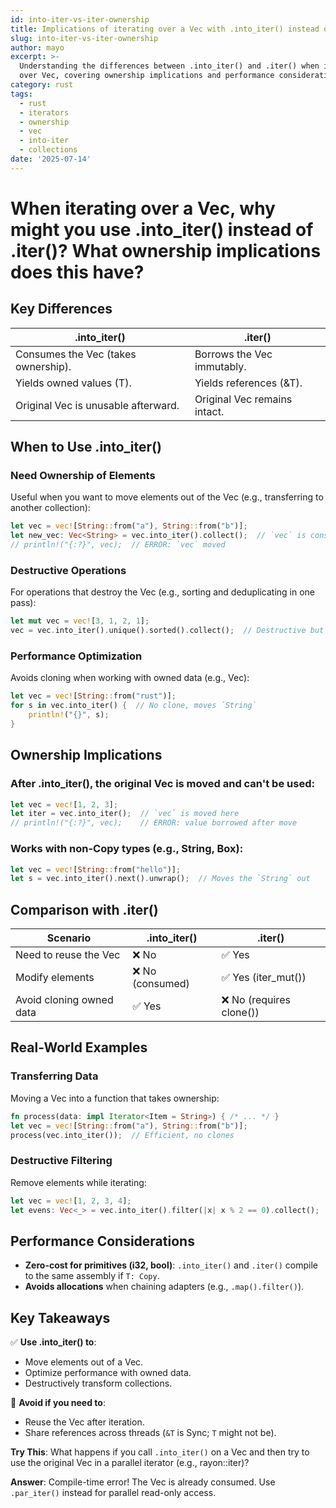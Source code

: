 ```yaml
---
id: into-iter-vs-iter-ownership
title: Implications of iterating over a Vec with .into_iter() instead of .iter()
slug: into-iter-vs-iter-ownership
author: mayo
excerpt: >-
  Understanding the differences between .into_iter() and .iter() when iterating
  over Vec, covering ownership implications and performance considerations
category: rust
tags:
  - rust
  - iterators
  - ownership
  - vec
  - into-iter
  - collections
date: '2025-07-14'
---
```


# When iterating over a Vec, why might you use .into_iter() instead of .iter()? What ownership implications does this have?

## Key Differences

| .into_iter() | .iter() |
|--------------|---------|
| Consumes the Vec (takes ownership). | Borrows the Vec immutably. |
| Yields owned values (T). | Yields references (&T). |
| Original Vec is unusable afterward. | Original Vec remains intact. |

## When to Use .into_iter()

### Need Ownership of Elements

Useful when you want to move elements out of the Vec (e.g., transferring to another collection):

```rust
let vec = vec![String::from("a"), String::from("b")];
let new_vec: Vec<String> = vec.into_iter().collect();  // `vec` is consumed
// println!("{:?}", vec);  // ERROR: `vec` moved
```

### Destructive Operations

For operations that destroy the Vec (e.g., sorting and deduplicating in one pass):

```rust
let mut vec = vec![3, 1, 2, 1];
vec = vec.into_iter().unique().sorted().collect();  // Destructive but efficient
```

### Performance Optimization

Avoids cloning when working with owned data (e.g., Vec<String>):

```rust
let vec = vec![String::from("rust")];
for s in vec.into_iter() {  // No clone, moves `String`
    println!("{}", s);
}
```

## Ownership Implications

### After .into_iter(), the original Vec is moved and can't be used:

```rust
let vec = vec![1, 2, 3];
let iter = vec.into_iter();  // `vec` is moved here
// println!("{:?}", vec);    // ERROR: value borrowed after move
```

### Works with non-Copy types (e.g., String, Box<T>):

```rust
let vec = vec![String::from("hello")];
let s = vec.into_iter().next().unwrap();  // Moves the `String` out
```

## Comparison with .iter()

| Scenario | .into_iter() | .iter() |
|----------|--------------|---------|
| Need to reuse the Vec | ❌ No | ✅ Yes |
| Modify elements | ❌ No (consumed) | ✅ Yes (iter_mut()) |
| Avoid cloning owned data | ✅ Yes | ❌ No (requires clone()) |

## Real-World Examples

### Transferring Data

Moving a Vec into a function that takes ownership:

```rust
fn process(data: impl Iterator<Item = String>) { /* ... */ }
let vec = vec![String::from("a"), String::from("b")];
process(vec.into_iter());  // Efficient, no clones
```

### Destructive Filtering

Remove elements while iterating:

```rust
let vec = vec![1, 2, 3, 4];
let evens: Vec<_> = vec.into_iter().filter(|x| x % 2 == 0).collect();
```

## Performance Considerations

- **Zero-cost for primitives (i32, bool)**: `.into_iter()` and `.iter()` compile to the same assembly if `T: Copy`.
- **Avoids allocations** when chaining adapters (e.g., `.map().filter()`).

## Key Takeaways

✅ **Use .into_iter() to**:
- Move elements out of a Vec.
- Optimize performance with owned data.
- Destructively transform collections.

🚫 **Avoid if you need to**:
- Reuse the Vec after iteration.
- Share references across threads (`&T` is Sync; `T` might not be).

**Try This**: What happens if you call `.into_iter()` on a Vec and then try to use the original Vec in a parallel iterator (e.g., rayon::iter)?

**Answer**: Compile-time error! The Vec is already consumed. Use `.par_iter()` instead for parallel read-only access.
